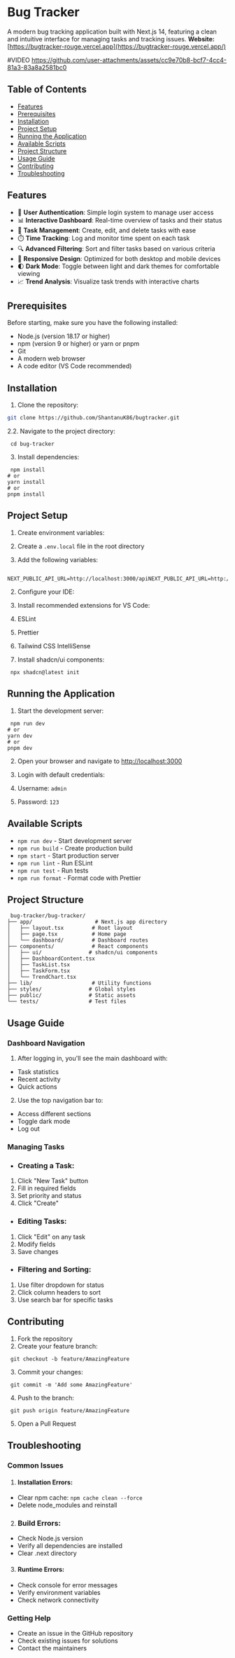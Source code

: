 # Bug Tracker

A modern bug tracking application built with Next.js 14, featuring a clean and intuitive interface for managing tasks and tracking issues.
**Website:** [https://bugtracker-rouge.vercel.app](https://bugtracker-rouge.vercel.app/)

#VIDEO
https://github.com/user-attachments/assets/cc9e70b8-bcf7-4cc4-81a3-83a8a2581bc0
## Table of Contents

- [Features](#features)
- [Prerequisites](#prerequisites)
- [Installation](#installation)
- [Project Setup](#project-setup)
- [Running the Application](#running-the-application)
- [Available Scripts](#available-scripts)
- [Project Structure](#project-structure)
- [Usage Guide](#usage-guide)
- [Contributing](#contributing)
- [Troubleshooting](#troubleshooting)

## Features

- 🔐 **User Authentication**: Simple login system to manage user access
- 📊 **Interactive Dashboard**: Real-time overview of tasks and their status
- 🎯 **Task Management**: Create, edit, and delete tasks with ease
- ⏱️ **Time Tracking**: Log and monitor time spent on each task
- 🔍 **Advanced Filtering**: Sort and filter tasks based on various criteria
- 📱 **Responsive Design**: Optimized for both desktop and mobile devices
- 🌓 **Dark Mode**: Toggle between light and dark themes for comfortable viewing
- 📈 **Trend Analysis**: Visualize task trends with interactive charts

## Prerequisites

Before starting, make sure you have the following installed:

- Node.js (version 18.17 or higher)
- npm (version 9 or higher) or yarn or pnpm
- Git
- A modern web browser
- A code editor (VS Code recommended)

## Installation

1. Clone the repository:
```bash
git clone https://github.com/ShantanuK86/bugtracker.git
```
2.2. Navigate to the project directory:


```shellscript
 cd bug-tracker

```

3. Install dependencies:


```shellscript
 npm install
# or
yarn install
# or
pnpm install

```

## Project Setup

1. Create environment variables:

1. Create a `.env.local` file in the root directory
2. Add the following variables:


```plaintext
 NEXT_PUBLIC_API_URL=http://localhost:3000/apiNEXT_PUBLIC_API_URL=http://localhost:3000/api

```


2. Configure your IDE:

1. Install recommended extensions for VS Code:

1. ESLint
2. Prettier
3. Tailwind CSS IntelliSense






3. Install shadcn/ui components:


```shellscript
 npx shadcn@latest init

```

## Running the Application

1. Start the development server:


```shellscript
 npm run dev
# or
yarn dev
# or
pnpm dev

```

2. Open your browser and navigate to [http://localhost:3000](http://localhost:3000)
3. Login with default credentials:

1. Username: `admin`
2. Password: `123`





## Available Scripts

- `npm run dev` - Start development server
- `npm run build` - Create production build
- `npm start` - Start production server
- `npm run lint` - Run ESLint
- `npm run test` - Run tests
- `npm run format` - Format code with Prettier


## Project Structure

```plaintext
 bug-tracker/bug-tracker/
├── app/                    # Next.js app directory
│   ├── layout.tsx         # Root layout
│   ├── page.tsx           # Home page
│   └── dashboard/         # Dashboard routes
├── components/            # React components
│   ├── ui/               # shadcn/ui components
│   ├── DashboardContent.tsx
│   ├── TaskList.tsx
│   ├── TaskForm.tsx
│   └── TrendChart.tsx
├── lib/                   # Utility functions
├── styles/               # Global styles
├── public/               # Static assets
└── tests/                # Test files

```

## Usage Guide

### Dashboard Navigation

1. After logging in, you'll see the main dashboard with:

- Task statistics
- Recent activity
- Quick actions



2. Use the top navigation bar to:

- Access different sections
- Toggle dark mode
- Log out



### Managing Tasks

- ### Creating a Task:

1. Click "New Task" button
2. Fill in required fields
3. Set priority and status
4. Click "Create"



- ### Editing Tasks:

1. Click "Edit" on any task
2. Modify fields
3. Save changes



- ### Filtering and Sorting:

1. Use filter dropdown for status
2. Click column headers to sort
3. Use search bar for specific tasks


## Contributing

1. Fork the repository
2. Create your feature branch:


```shellscript
 git checkout -b feature/AmazingFeature

```

3. Commit your changes:


```shellscript
 git commit -m 'Add some AmazingFeature'

```

4. Push to the branch:


```shellscript
 git push origin feature/AmazingFeature
```

5. Open a Pull Request


## Troubleshooting

### Common Issues

1. #### Installation Errors:

- Clear npm cache: `npm cache clean --force`
- Delete node_modules and reinstall



2. ### Build Errors:

- Check Node.js version
- Verify all dependencies are installed
- Clear .next directory



3. #### Runtime Errors:

- Check console for error messages
- Verify environment variables
- Check network connectivity





### Getting Help

- Create an issue in the GitHub repository
- Check existing issues for solutions
- Contact the maintainers
